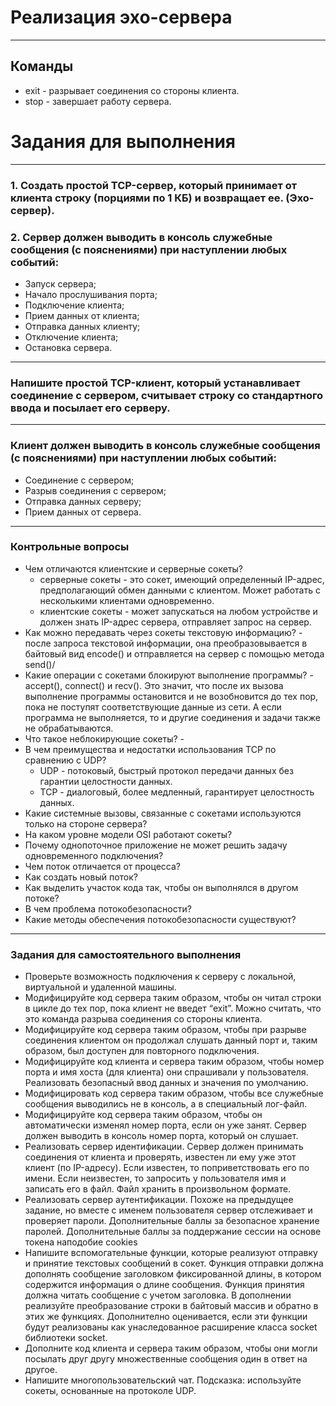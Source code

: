 # Реализация эхо-сервера
___
## Команды
+ exit - разрывает соединения со стороны клиента.
+ stop - завершает работу сервера.




# Задания для выполнения
___
### 1. Создать простой TCP-сервер, который принимает от клиента строку (порциями по 1 КБ) и возвращает ее. (Эхо-сервер).
### 2. Сервер должен выводить в консоль служебные сообщения (с пояснениями) при наступлении любых событий:
+ Запуск сервера; 
+ Начало прослушивания порта; 
+ Подключение клиента; 
+ Прием данных от клиента; 
+ Отправка данных клиенту; 
+ Отключение клиента; 
+ Остановка сервера.
___
### Напишите простой TCP-клиент, который устанавливает соединение с сервером, считывает строку со стандартного ввода и посылает его серверу.
___
### Клиент должен выводить в консоль служебные сообщения (с пояснениями) при наступлении любых событий:
+ Соединение с сервером; 
+ Разрыв соединения с сервером; 
+ Отправка данных серверу; 
+ Прием данных от сервера.
___
### Контрольные вопросы
+ Чем отличаются клиентские и серверные сокеты?
  + серверные сокеты - это сокет, имеющий определенный IP-адрес, предполагающий обмен данными с клиентом. Может работать с несколькими клиентами одновременно.
  + клиентские сокеты - может запускаться на любом устройстве и должен знать IP-адрес сервера, отправляет запрос на сервер. 
+ Как можно передавать через сокеты текстовую информацию? - после запроса текстовой информации, она преобразовывается в байтовый вид encode() и отправляется на сервер с помощью метода send()/
+ Какие операции с сокетами блокируют выполнение программы? - accept(), connect() и recv(). Это значит, что после их вызова выполнение программы остановится и не возобновится до тех пор, пока не поступят соответствующие данные из сети. А если программа не выполняется, то и другие соединения и задачи также не обрабатываются.
+ Что такое неблокирующие сокеты? - 
+ В чем преимущества и недостатки использования TCP по сравнению с UDP?
  + UDP - потоковый, быстрый протокол передачи данных без гарантии целостности данных.
  + TCP - диалоговый, более медленный, гарантирует целостность данных.
+ Какие системные вызовы, связанные с сокетами используются только на стороне сервера?
+ На каком уровне модели OSI работают сокеты?
+ Почему однопоточное приложение не может решить задачу одновременного подключения? 
+ Чем поток отличается от процесса? 
+ Как создать новый поток? 
+ Как выделить участок кода так, чтобы он выполнялся в другом потоке? 
+ В чем проблема потокобезопасности? 
+ Какие методы обеспечения потокобезопасности существуют?
___
### Задания для самостоятельного выполнения
+ Проверьте возможность подключения к серверу с локальной, виртуальной и удаленной машины.
+ Модифицируйте код сервера таким образом, чтобы он читал строки в цикле до тех пор, пока клиент не введет “exit”. Можно считать, что это команда разрыва соединения со стороны клиента.
+ Модифицируйте код сервера таким образом, чтобы при разрыве соединения клиентом он продолжал слушать данный порт и, таким образом, был доступен для повторного подключения.
+ Модифицируйте код клиента и сервера таким образом, чтобы номер порта и имя хоста (для клиента) они спрашивали у пользователя. Реализовать безопасный ввод данных и значения по умолчанию.
+ Модифицировать код сервера таким образом, чтобы все служебные сообщения выводились не в консоль, а в специальный лог-файл.
+ Модифицируйте код сервера таким образом, чтобы он автоматически изменял номер порта, если он уже занят. Сервер должен выводить в консоль номер порта, который он слушает.
+ Реализовать сервер идентификации. Сервер должен принимать соединения от клиента и проверять, известен ли ему уже этот клиент (по IP-адресу). Если известен, то поприветствовать его по имени. Если неизвестен, то запросить у пользователя имя и записать его в файл. Файл хранить в произвольном формате.
+ Реализовать сервер аутентификации. Похоже на предыдущее задание, но вместе с именем пользователя сервер отслеживает и проверяет пароли. Дополнительные баллы за безопасное хранение паролей. Дополнительные баллы за поддержание сессии на основе токена наподобие cookies
+ Напишите вспомогательные функции, которые реализуют отправку и принятие текстовых сообщений в сокет. Функция отправки должна дополнять сообщение заголовком фиксированной длины, в котором содержится информация о длине сообщения. Функция принятия должна читать сообщение с учетом заголовка. В дополнении реализуйте преобразование строки в байтовый массив и обратно в этих же функциях. Дополнително оценивается, если эти функции будут реализованы как унаследованное расширение класса socket библиотеки socket.
+ Дополните код клиента и сервера таким образом, чтобы они могли посылать друг другу множественные сообщения один в ответ на другое.
+ Напишите многопользовательский чат. Подсказка: используйте сокеты, основанные на протоколе UDP.